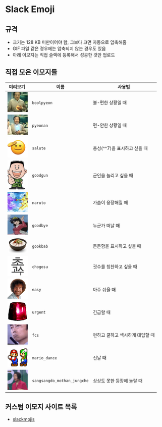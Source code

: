 # Slack Emoji

## 규격

- 크기는 128 KB 미만이어야 함, 그보다 크면 자동으로 압축해줌
- GIF 파일 같은 경우에는 압축되지 않는 경우도 있음
- 아래 이모지는 직접 슬랙에 등록해서 성공한 것만 업로드

## 직접 모은 이모지들

| <div style="width:60px;">미리보기</div>                     | 이름                        | 사용법                           |
| ----------------------------------------------------------- | --------------------------- | -------------------------------- |
| <img src="/src/boolpyeon.png" width="64px">                 | `boolpyeon`                 | 불-편한 상황일 때                |
| <img src="/src/pyeonan.png" width="64px">                   | `pyeonan`                   | 편-안한 상황일 때                |
| <img src="/src/salute.png" width="64px">                    | `salute`                    | 충성(^^7)을 표시하고 싶을 때     |
| <img src="/src/goodgun.png" width="64px">                   | `goodgun`                   | 군인을 놀리고 싶을 때            |
| <img src="/src/naruto.png" width="64px">                    | `naruto`                    | 가슴이 웅장해질 때               |
| <img src="/src/goodbye.png" width="64px">                   | `goodbye`                   | 누군가 떠날 때                   |
| <img src="/src/gookbab.png" width="64px">                   | `gookbab`                   | 든든함을 표시하고 싶을 때        |
| <img src="/src/chogosu.png" width="64px">                   | `chogosu`                   | 굇수를 칭찬하고 싶을 때          |
| <img src="/src/easy.png" width="64px">                      | `easy`                      | 아주 쉬울 때                     |
| <img src="/src/urgent.gif" width="64px">                    | `urgent`                    | 긴급할 때                        |
| <img src="/src/fcs.gif" width="64px">                       | `fcs`                       | 펀하고 쿨하고 섹시하게 대답할 때 |
| <img src="/src/mario_dance.gif" width="64px">               | `mario_dance`               | 신날 때                          |
| <img src="/src/sangsangdo_mothan_jungche.gif" width="64px"> | `sangsangdo_mothan_jungche` | 상상도 못한 등장에 놀랄 때       |

## 커스텀 이모지 사이트 목록

- [slackmojis](https://slackmojis.com/)
